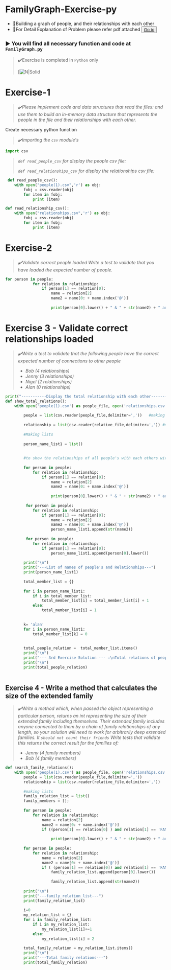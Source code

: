 # FamilyGraph-Exercise-py
- :black_square_button:Building a graph of people, and their relationships with each other 
- :black_square_button:For Detail Explanation of Problem please refer pdf attached <button>
    <a href="README.pdf"> Go to </a>
</button>

### :arrow_forward: You will find all necessary function and code at `FamilyGraph.py` 

> :heavy_check_mark:Exercise is completed in `Python` only 
> 
> [![N|Solid](https://user-images.githubusercontent.com/104903815/178705703-b8842343-cded-4e49-be09-933d13e4e618.png)


# Exercise-1
> *:heavy_check_mark:Please implement code and data structures that read the files:*
> *and use them to build an in-memory data structure that represents the people in the file and their relationships with each other.*

Create necessary python function

> *:heavy_check_mark:importing the `csv` module's*

```python
import csv
```
> *`def read_people_csv` for display the people csv file:*
> 
> *`def read_relationships_csv` for display the relationships csv file:*
> 
```python
 def read_people_csv():
    with open("people(1).csv",'r') as obj:
        fobj = csv.reader(obj)
        for item in fobj:
            print (item)
```

```python
def read_relationship_csv():
    with open("relationships.csv",'r') as obj:
        fobj = csv.reader(obj)
        for item in fobj:
            print (item)
```
# Exercise-2
> *:heavy_check_mark:Validate correct people loaded Write a test to validate that you have loaded the expected number of people.*

```python
for person in people:
            for relation in relationship:
                if person[1] == relation[0]: 
                    name = relation[2]
                    name2 = name[0: + name.index('@')]
                
                    print(person[0].lower() + " & " + str(name2) + " are " + relation[1])
```
# Exercise 3 - Validate correct relationships loaded
>*:heavy_check_mark:Write a test to validate that the following people have the correct expected number of connections to other people*
>
>- *Bob (4 relationships)*
>- *Jenny (3 relationships)*
>- *Nigel (2 relationships)*
>- *Alan (0 relationships)*

```python
print("-----------Display the total relationship with each other------------")
def show_total_relations():
    with open('people(1).csv') as people_file, open('relationships.csv') as relative_file:
        
        people = list(csv.reader(people_file,delimiter=','))   #making list of people.csv file
    
        relationship = list(csv.reader(relative_file,delimiter=',')) #making list of relationship.csv file
        
        #Making lists  
        
        person_name_list1 = list()
        
    
        #to show the relationships of all people's with each others with validated excepted numbers of people's:
        
        for person in people:
            for relation in relationship:
                if person[1] == relation[0]: 
                    name = relation[2]
                    name2 = name[0: + name.index('@')]
                
                    print(person[0].lower() + " & " + str(name2) + " are " + relation[1]) 
            
         for person in people:
            for relation in relationship:
                if person[1] == relation[0]:
                    name = relation[2]
                    name2 = name[0: + name.index('@')]
                    person_name_list1.append(str(name2))
                    
         for person in people:
            for relation in relationship:
                if person[1] == relation[0]:
                    person_name_list1.append(person[0].lower())
                    
        print("\n") 
        print("---List of names of people's and Relationships---")
        print(person_name_list1)
    
        total_member_list = {}
        
        for i in person_name_list1:
            if i in total_member_list:
                total_member_list[i] = total_member_list[i] + 1
            else:
                total_member_list[i] = 1
                
        
        k= 'alan'
        for i in person_name_list1:
            total_member_list[k] = 0
                
                
        total_people_relation =  total_member_list.items()
        print("\n")
        print("--- 3rd Exercise Solution --- :\nTotal relations of people's with each others and Validated correct relationships loaded---")
        print("\n")
        print(total_people_relation)
		
```


## Exercise 4 - Write a method that calculates the size of the extended family
>*:heavy_check_mark:Write a method which, when passed the object representing a particular person, returns an int representing the size of their extended family including themselves. Their extended family includes anyone connected to them by a chain of family relationships of any length, so your solution will need to work for arbitrarily deep extended families. It `should not count their friends` Write tests that validate this returns the correct result for the families of:*
>
>- *Jenny (4 family members)*
>- *Bob (4 family members)*

```python
def search_family_relations():
    with open('people(1).csv') as people_file, open('relationships.csv') as relative_file:
        people = list(csv.reader(people_file,delimiter=','))
        relationship = list(csv.reader(relative_file,delimiter=','))
          
        #making lists 
        family_relation_list = list()
        family_members = [];
	
        for person in people:
            for relation in relationship:
                name = relation[2]
                name2 = name[0: + name.index('@')]
                if ((person[1] == relation[0] ) and relation[1] == 'FAMILY'):
                    
                    print(person[0].lower() + " & " + str(name2) + " are " + relation[1])
		    
        for person in people:
            for relation in relationship:
                name = relation[2]
                name2 = name[0: + name.index('@')]
                if ( (person[1] == relation[0]) and relation[1] == 'FAMILY' ):
                    family_relation_list.append(person[0].lower())
                    
                    family_relation_list.append(str(name2))
                
        print("\n")
        print("---family_relation_list---")
        print(family_relation_list)    
            
        i=0
        my_relation_list = {}
        for i in family_relation_list:
            if i in my_relation_list:
                my_relation_list[i]+=1
            else:
                my_relation_list[i] = 2
                
        total_family_relation = my_relation_list.items()
        print("\n")
        print("---Total family relations---")
        print(total_family_relation)
```

            
            
            
